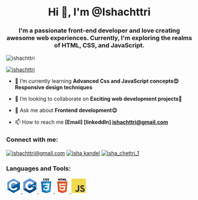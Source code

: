 <h1 align="center">Hi 👋, I'm @Ishachttri</h1>
<h3 align="center">I'm a passionate front-end developer and love creating awesome web experiences. Currently, I'm exploring the realms of HTML, CSS, and JavaScript.</h3>

<p align="left"> <img src="https://komarev.com/ghpvc/?username=ishachttri&label=Profile%20views&color=0e75b6&style=flat" alt="ishachttri" /> </p>

<p align="left"> <a href="https://github.com/ryo-ma/github-profile-trophy"><img src="https://github-profile-trophy.vercel.app/?username=ishachttri" alt="ishachttri" /></a> </p>

- 🌱 I’m currently learning **Advanced Css and JavaScript concepts😊 Responsive design techniques**

- 👯 I’m looking to collaborate on **Exciting web development projects🐢**

- 💬 Ask me about **Frontend development😉**

- 📫 How to reach me **[Email] [linkeddIn] ishachttri@gmail.com**

<h3 align="left">Connect with me:</h3>
<p align="left">
<a href="https://linkedin.com/in/ishachttri@gmail.com" target="blank"><img align="center" src="https://raw.githubusercontent.com/rahuldkjain/github-profile-readme-generator/master/src/images/icons/Social/linked-in-alt.svg" alt="ishachttri@gmail.com" height="30" width="40" /></a>
<a href="https://fb.com/isha kandel" target="blank"><img align="center" src="https://raw.githubusercontent.com/rahuldkjain/github-profile-readme-generator/master/src/images/icons/Social/facebook.svg" alt="isha kandel" height="30" width="40" /></a>
<a href="https://instagram.com/isha_chettri_1" target="blank"><img align="center" src="https://raw.githubusercontent.com/rahuldkjain/github-profile-readme-generator/master/src/images/icons/Social/instagram.svg" alt="isha_chettri_1" height="30" width="40" /></a>
</p>

<h3 align="left">Languages and Tools:</h3>
<p align="left"> <a href="https://www.cprogramming.com/" target="_blank" rel="noreferrer"> <img src="https://raw.githubusercontent.com/devicons/devicon/master/icons/c/c-original.svg" alt="c" width="40" height="40"/> </a> <a href="https://www.w3schools.com/cpp/" target="_blank" rel="noreferrer"> <img src="https://raw.githubusercontent.com/devicons/devicon/master/icons/cplusplus/cplusplus-original.svg" alt="cplusplus" width="40" height="40"/> </a> <a href="https://www.w3schools.com/css/" target="_blank" rel="noreferrer"> <img src="https://raw.githubusercontent.com/devicons/devicon/master/icons/css3/css3-original-wordmark.svg" alt="css3" width="40" height="40"/> </a> <a href="https://www.w3.org/html/" target="_blank" rel="noreferrer"> <img src="https://raw.githubusercontent.com/devicons/devicon/master/icons/html5/html5-original-wordmark.svg" alt="html5" width="40" height="40"/> </a> <a href="https://developer.mozilla.org/en-US/docs/Web/JavaScript" target="_blank" rel="noreferrer"> <img src="https://raw.githubusercontent.com/devicons/devicon/master/icons/javascript/javascript-original.svg" alt="javascript" width="40" height="40"/> </a> </p>

